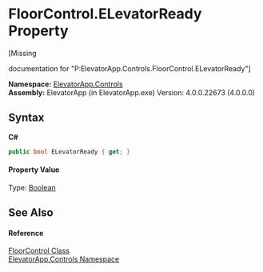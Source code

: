 # FloorControl.ELevatorReady Property 
 

\[Missing <summary> documentation for "P:ElevatorApp.Controls.FloorControl.ELevatorReady"\]

**Namespace:**&nbsp;<a href="N_ElevatorApp_Controls">ElevatorApp.Controls</a><br />**Assembly:**&nbsp;ElevatorApp (in ElevatorApp.exe) Version: 4.0.0.22673 (4.0.0.0)

## Syntax

**C#**<br />
``` C#
public bool ELevatorReady { get; }
```


#### Property Value
Type: <a href="http://msdn2.microsoft.com/en-us/library/a28wyd50" target="_blank">Boolean</a>

## See Also


#### Reference
<a href="T_ElevatorApp_Controls_FloorControl">FloorControl Class</a><br /><a href="N_ElevatorApp_Controls">ElevatorApp.Controls Namespace</a><br />